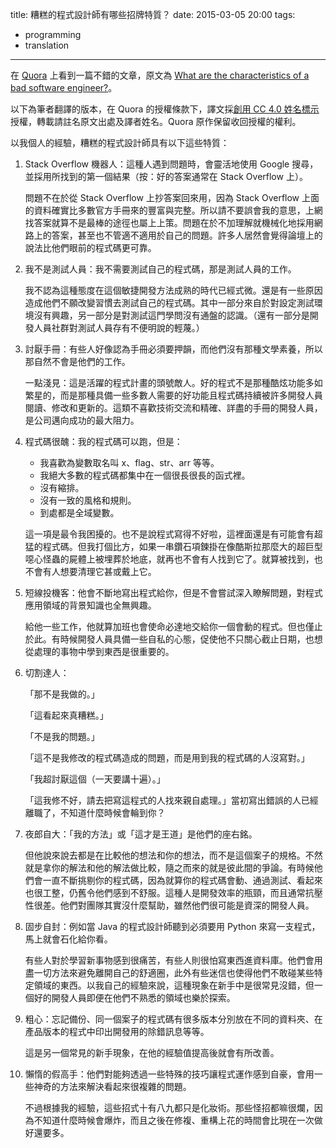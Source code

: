 title: 糟糕的程式設計師有哪些招牌特質？
date: 2015-03-05 20:00
tags:
- programming
- translation

---

在 [Quora](http://www.quora.com/) 上看到一篇不錯的文章，原文為 [What are the characteristics of a bad software engineer?](http://www.quora.com/What-are-the-characteristics-of-a-bad-software-engineer/answer/Nachiket-Naik)。

以下為筆者翻譯的版本，在 Quora 的授權條款下，譯文採[創用 CC 4.0 姓名標示](https://creativecommons.org/licenses/by/4.0/deed.zh_TW)授權，轉載請註名原文出處及譯者姓名。Quora 原作保留收回授權的權利。

以我個人的經驗，糟糕的程式設計師具有以下這些特質：

<!-- more -->

1. Stack Overflow 機器人：這種人遇到問題時，會靈活地使用 Google 搜尋，並採用所找到的第一個結果（按：好的答案通常在 Stack Overflow 上）。

    問題不在於從 Stack Overflow 上抄答案回來用，因為 Stack Overflow 上面的資料確實比多數官方手冊來的豐富與完整。所以請不要誤會我的意思，上網找答案就算不是最棒的途徑也屬上上策。問題在於不加理解就機械化地採用網路上的答案，甚至也不管適不適用於自己的問題。許多人居然會覺得論壇上的說法比他們眼前的程式碼更可靠。

2. 我不是測試人員：我不需要測試自己的程式碼，那是測試人員的工作。

    我不認為這種態度在這個敏捷開發方法成熟的時代已經式微。還是有一些原因造成他們不願改變習慣去測試自己的程式碼。其中一部分來自於對設定測試環境沒有興趣，另一部分是對測試這門學問沒有通盤的認識。（還有一部分是開發人員社群對測試人員存有不便明說的輕蔑。）

3. 討厭手冊：有些人好像認為手冊必須要押韻，而他們沒有那種文學素養，所以那自然不會是他們的工作。

    一點淺見：這是活躍的程式計畫的頭號敵人。好的程式不是那種酷炫功能多如繁星的，而是那種具備一些多數人需要的好功能且程式碼持續被許多開發人員閱讀、修改和更新的。這類不喜歡技術交流和精確、詳盡的手冊的開發人員，是公司邁向成功的最大阻力。

4. 程式碼很醜：我的程式碼可以跑，但是：

    - 我喜歡為變數取名叫 x、flag、str、arr 等等。
    - 我絕大多數的程式碼都集中在一個很長很長的函式裡。
    - 沒有縮排。
    - 沒有一致的風格和規則。
    - 到處都是全域變數。

    這一項是最令我困擾的。也不是說程式寫得不好啦，這裡面還是有可能會有超猛的程式碼。但我打個比方，如果一串鑽石項鍊掛在像酷斯拉那麼大的超巨型噁心怪蟲的屍體上被埋葬於地底，就再也不會有人找到它了。就算被找到，也不會有人想要清理它甚或戴上它。

5. 短線投機客：他會不斷地寫出程式給你，但是不會嘗試深入瞭解問題，對程式應用領域的背景知識也全無興趣。

    給他一些工作，他就算加班也會使命必達地交給你一個會動的程式。但也僅止於此。有時候開發人員具備一些自私的心態，促使他不只關心截止日期，也想從處理的事物中學到東西是很重要的。

6. 切割達人：

    「那不是我做的。」

    「這看起來真糟糕。」

    「不是我的問題。」

    「這不是我修改的程式碼造成的問題，而是用到我的程式碼的人沒寫對。」

    「我超討厭這個（一天要講十遍）。」

    「這我修不好，請去把寫這程式的人找來親自處理。」當初寫出錯誤的人已經離職了，不知道什麼時候會輪到你？

7. 夜郎自大：「我的方法」或「這才是王道」是他們的座右銘。

    但他說來說去都是在比較他的想法和你的想法，而不是這個案子的規格。不然就是拿你的解法和他的解法做比較，隨之而來的就是彼此間的爭論。有時候他們會一直不斷挑剔你的程式碼，因為就算你的程式碼會動、通過測試、看起來也很工整，仍舊令他們感到不舒服。這種人是開發效率的瓶頸，而且通常抗壓性很差。他們對團隊其實沒什麼幫助，雖然他們很可能是資深的開發人員。

8. 固步自封：例如當 Java 的程式設計師聽到必須要用 Python 來寫一支程式，馬上就會石化給你看。

    有些人對於學習新事物感到很痛苦，有些人則很怕寫東西進資料庫。他們會用盡一切方法來避免離開自己的舒適圈，此外有些迷信也使得他們不敢碰某些特定領域的東西。以我自己的經驗來說，這種現象在新手中是很常見沒錯，但一個好的開發人員即便在他們不熟悉的領域也樂於探索。

9. 粗心：忘記備份、同一個案子的程式碼有很多版本分別放在不同的資料夾、在產品版本的程式中印出開發用的除錯訊息等等。

    這是另一個常見的新手現象，在他的經驗值提高後就會有所改善。

10. 懶惰的假高手：他們對能夠透過一些特殊的技巧讓程式運作感到自豪，會用一些神奇的方法來解決看起來很複雜的問題。

    不過根據我的經驗，這些招式十有八九都只是化妝術。那些怪招都嘛很爛，因為不知道什麼時候會爆炸，而且之後在修複、重構上花的時間會比現在一次做好還要多。
